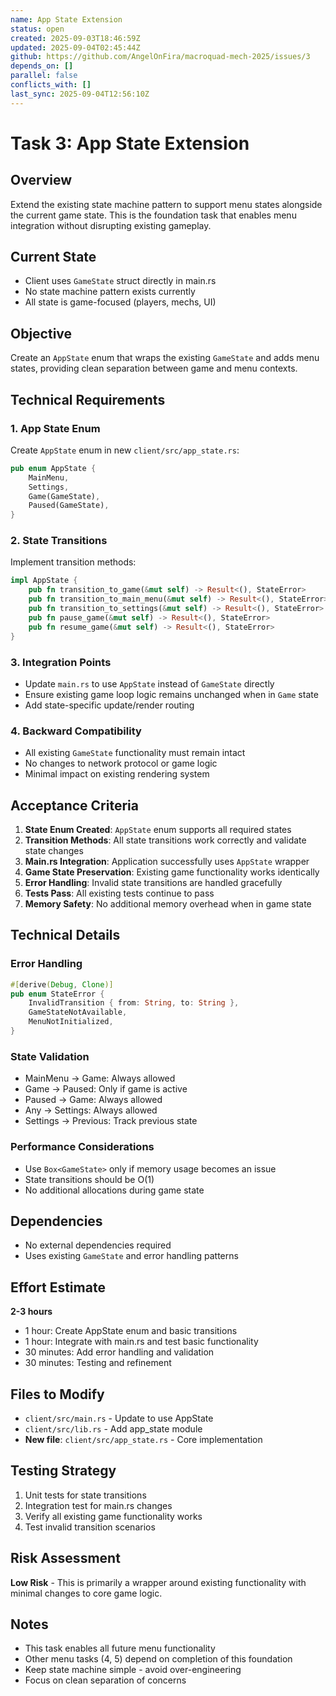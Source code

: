 ```yaml
---
name: App State Extension
status: open
created: 2025-09-03T18:46:59Z
updated: 2025-09-04T02:45:44Z
github: https://github.com/AngelOnFira/macroquad-mech-2025/issues/3
depends_on: []
parallel: false
conflicts_with: []
last_sync: 2025-09-04T12:56:10Z
---
```


# Task 3: App State Extension

## Overview
Extend the existing state machine pattern to support menu states alongside the current game state. This is the foundation task that enables menu integration without disrupting existing gameplay.

## Current State
- Client uses `GameState` struct directly in main.rs
- No state machine pattern exists currently
- All state is game-focused (players, mechs, UI)

## Objective
Create an `AppState` enum that wraps the existing `GameState` and adds menu states, providing clean separation between game and menu contexts.

## Technical Requirements

### 1. App State Enum
Create `AppState` enum in new `client/src/app_state.rs`:
```rust
pub enum AppState {
    MainMenu,
    Settings,
    Game(GameState),
    Paused(GameState),
}
```

### 2. State Transitions
Implement transition methods:
```rust
impl AppState {
    pub fn transition_to_game(&mut self) -> Result<(), StateError>
    pub fn transition_to_main_menu(&mut self) -> Result<(), StateError>
    pub fn transition_to_settings(&mut self) -> Result<(), StateError>
    pub fn pause_game(&mut self) -> Result<(), StateError>
    pub fn resume_game(&mut self) -> Result<(), StateError>
}
```

### 3. Integration Points
- Update `main.rs` to use `AppState` instead of `GameState` directly
- Ensure existing game loop logic remains unchanged when in `Game` state
- Add state-specific update/render routing

### 4. Backward Compatibility
- All existing `GameState` functionality must remain intact
- No changes to network protocol or game logic
- Minimal impact on existing rendering system

## Acceptance Criteria

1. **State Enum Created**: `AppState` enum supports all required states
2. **Transition Methods**: All state transitions work correctly and validate state changes
3. **Main.rs Integration**: Application successfully uses `AppState` wrapper
4. **Game State Preservation**: Existing game functionality works identically
5. **Error Handling**: Invalid state transitions are handled gracefully
6. **Tests Pass**: All existing tests continue to pass
7. **Memory Safety**: No additional memory overhead when in game state

## Technical Details

### Error Handling
```rust
#[derive(Debug, Clone)]
pub enum StateError {
    InvalidTransition { from: String, to: String },
    GameStateNotAvailable,
    MenuNotInitialized,
}
```

### State Validation
- MainMenu -> Game: Always allowed
- Game -> Paused: Only if game is active
- Paused -> Game: Always allowed
- Any -> Settings: Always allowed
- Settings -> Previous: Track previous state

### Performance Considerations
- Use `Box<GameState>` only if memory usage becomes an issue
- State transitions should be O(1)
- No additional allocations during game state

## Dependencies
- No external dependencies required
- Uses existing `GameState` and error handling patterns

## Effort Estimate
**2-3 hours**
- 1 hour: Create AppState enum and basic transitions
- 1 hour: Integrate with main.rs and test basic functionality  
- 30 minutes: Add error handling and validation
- 30 minutes: Testing and refinement

## Files to Modify
- `client/src/main.rs` - Update to use AppState
- `client/src/lib.rs` - Add app_state module
- **New file**: `client/src/app_state.rs` - Core implementation

## Testing Strategy
1. Unit tests for state transitions
2. Integration test for main.rs changes
3. Verify all existing game functionality works
4. Test invalid transition scenarios

## Risk Assessment
**Low Risk** - This is primarily a wrapper around existing functionality with minimal changes to core game logic.

## Notes
- This task enables all future menu functionality
- Other menu tasks (4, 5) depend on completion of this foundation
- Keep state machine simple - avoid over-engineering
- Focus on clean separation of concerns